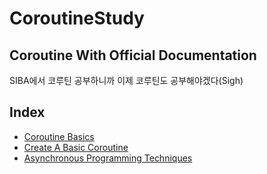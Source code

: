 # CoroutineStudy
## Coroutine With Official Documentation
SIBA에서 코루틴 공부하니까 이제 코루틴도 공부해야겠다(Sigh)

## Index
- [Coroutine Basics](https://github.com/l2hyunwoo/CoroutineStudy/blob/main/Coroutine%20Basics)
- [Create A Basic Coroutine](https://github.com/l2hyunwoo/CoroutineStudy/blob/main/Create%20a%20basic%20coroutine.md)
- [Asynchronous Programming Techniques](https://github.com/l2hyunwoo/CoroutineStudy/blob/main/Asynchronous%20Programming%20Techniques.md)
